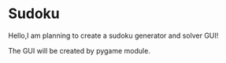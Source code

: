 # Sudoku

Hello,I am planning to create a sudoku generator and solver GUI!


The GUI will be created by pygame module.